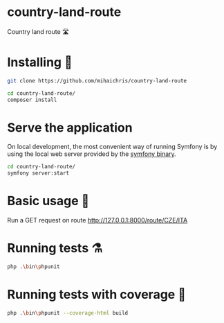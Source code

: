 # country-land-route
Country land route 🛣️

# Installing 🚀

```bash
git clone https://github.com/mihaichris/country-land-route

cd country-land-route/
composer install
```

# Serve the application

On local development, the most convenient way of running Symfony is by using the local web server provided by the [symfony binary](https://symfony.com/download).

```bash
cd country-land-route/
symfony server:start
```

# Basic usage 🔨

Run a GET request on route http://127.0.0.1:8000/route/CZE/ITA

# Running tests ⚗️

```bash
php .\bin\phpunit
```

# Running tests with coverage 📖

```bash
php .\bin\phpunit --coverage-html build
```
